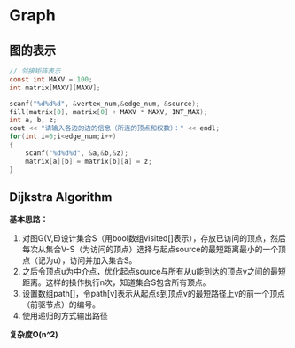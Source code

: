 # **Graph**

## 图的表示
```C
// 邻接矩阵表示
const int MAXV = 100;
int matrix[MAXV][MAXV];

scanf("%d%d%d", &vertex_num,&edge_num, &source);
fill(matrix[0], matrix[0] + MAXV * MAXV, INT_MAX);
int a, b, z;
cout << "请输入各边的边的信息（所连的顶点和权数）：" << endl;
for(int i=0;i<edge_num;i++)
{
    scanf("%d%d%d", &a,&b,&z);
    matrix[a][b] = matrix[b][a] = z;
}
```

## Dijkstra Algorithm 
**基本思路：**
1. 对图G(V,E)设计集合S（用bool数组visited[]表示），存放已访问的顶点，然后每次从集合V-S（为访问的顶点）选择与起点source的最短距离最小的一个顶点（记为u），访问并加入集合S。
2. 之后令顶点u为中介点，优化起点source与所有从u能到达的顶点v之间的最短距离。这样的操作执行n次，知道集合S包含所有顶点。
3. 设置数组path[]，令path[v]表示从起点s到顶点v的最短路径上v的前一个顶点（前驱节点）的编号。
4. 使用递归的方式输出路径

**复杂度O(n^2)**